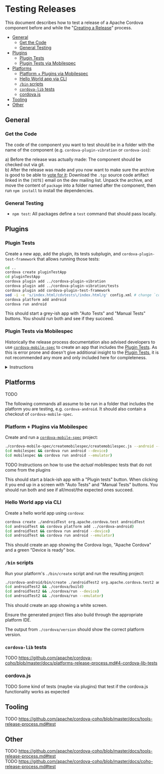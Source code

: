 # Testing Releases

This document describes how to test a release of a Apache Cordova component before and while the "[Creating a Release](release-process.md)" process.

- [General](#general)
  * [Get the Code](#get-the-code)
  * [General Testing](#general-testing)
- [Plugins](#plugins)
  * [Plugin Tests](#plugin-tests)
  * [Plugin Tests via Mobilespec](#plugin-tests-via-mobilespec)
- [Platforms](#platforms)
  * [Platform + Plugins via Mobilespec](#platform--plugins-via-mobilespec)
  * [Hello World app via CLI](#hello-world-app-via-cli)
  * [`/bin` scripts](#bin-scripts)
  * [`cordova-lib` tests](#cordova-lib-tests)
  * [cordova.js](#cordovajs)
- [Tooling](#tooling)
- [Other](#other)

## General

### Get the Code

The code of the component you want to test should be in a folder with the name of the component (e.g. `cordova-plugin-vibration` or `cordova-ios`):

a) Before the release was actually made: The component should be checked out via git.  
b) After the release was made and you now want to make sure the archive is good to be able to [vote for it](verify-release-vote.md): Download the `.tgz` source code artifact linked in the `[VOTE]` email on the dev mailing list. Unpack the archive, and move the content of `package` into a folder named after the component, then run `npm install` to install the dependencies.

### General Testing

- `npm test`: All packages define a `test` command that should pass locally.

## Plugins

### Plugin Tests

Create a new app, add the plugin, its tests subplugin, and `cordova-plugin-test-framework` that allows running those tests:

```bash
cd ..
cordova create pluginTestApp
cd pluginTestApp
cordova plugin add ../cordova-plugin-vibration
cordova plugin add ../cordova-plugin-vibration/tests
cordova plugin add cordova-plugin-test-framework
sed -i -e 's/index.html/cdvtests\/index.html/g' config.xml # change `config.xml` to contain `<content src="cdvtests/index.html" />`
cordova platform add android
cordova run android
```

This should start a grey-ish app with "Auto Tests" and "Manual Tests" buttons. You should run both and see if they succeed.

### Plugin Tests via Mobilespec

Historically the release process documentation also advised developers to use [`cordova-mobile-spec`](https://github.com/apache/cordova-mobile-spec) to create an app that includes the [Plugin Tests](#plugin-tests). As this is error prone and doesn't give additional insight to the [Plugin Tests](#plugin-tests), it is not recommended any more and only included here for completeness.

<details>
  <summary>Instructions</summary>

```bash
node cordova-mobile-spec/createmobilespec/createmobilespec.js --android --global --plugins="cordova-plugin-vibration"
```

This should start a black-ish app with a "Plugin tests" button. When clicking it you end up in a screen with "Auto Tests" and "Manual Tests" buttons. You should run both and see if all/most/the expected ones succeed.
</details>

## Platforms

TODO

The following commands all assume to be run in a folder that includes the platform you are testing, e.g. `cordova-android`. It should also contain a checkout of `cordova-mobile-spec`.

### Platform + Plugins via Mobilespec

Create and run a [`cordova-mobile-spec`](https://github.com/apache/cordova-mobile-spec/) project:

```bash
./cordova-mobile-spec/createmobilespec/createmobilespec.js --android --forceplugins
(cd mobilespec && cordova run android --device)
(cd mobilespec && cordova run android --emulator)
```

TODO Instructions on how to use the _actual_ mobilespec tests that do not come from the plugins

This should start a black-ish app with a "Plugin tests" button. When clicking it you end up in a screen with "Auto Tests" and "Manual Tests" buttons. You should run both and see if all/most/the expected ones succeed.

### Hello World app via CLI

Create a hello world app using `cordova`:

```bash
cordova create ./androidTest org.apache.cordova.test androidTest
(cd androidTest && cordova platform add ../cordova-android)
(cd androidTest && cordova run android --device)
(cd androidTest && cordova run android --emulator)
```

This should create an app showing the Cordova logo, "Apache Cordova" and a green "Device is ready" box.

### `/bin` scripts

Run your platform's `./bin/create` script and run the resulting project:

```bash
./cordova-android/bin/create ./androidTest2 org.apache.cordova.test2 androidTest2
(cd androidTest2 && ./cordova/build)
(cd androidTest2 && ./cordova/run --device)
(cd androidTest2 && ./cordova/run --emulator)
```

This should create an app showing a white screen.

Ensure the generated project files also build through the appropriate platform IDE.

The output from `./cordova/version` should show the correct platform version.

### `cordova-lib` tests

TODO https://github.com/apache/cordova-coho/blob/master/docs/platforms-release-process.md#4-cordova-lib-tests

### cordova.js

TODO Some kind of tests (maybe via plugins) that test if the cordova.js functionality works as expected

## Tooling

TODO https://github.com/apache/cordova-coho/blob/master/docs/tools-release-process.md#test

## Other

TODO https://github.com/apache/cordova-coho/blob/master/docs/tools-release-process.md#test  
TODO https://github.com/apache/cordova-coho/blob/master/docs/coho-release-process.md#test
